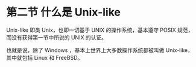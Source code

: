 # 第二节 什么是 Unix-like

Unix-like 即类 Unix，也即一切基于 UNIX 的操作系统，基本遵守 POSIX 规范，而没有获得第一节中所说的 UNIX 的认证。

也就是说，除了 Windows ，基本上世界上大多数操作系统都被叫做 Unix-like，其中就包括 Linux 和 FreeBSD。
